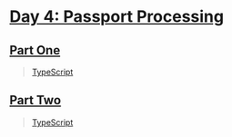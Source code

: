 # [Day 4: Passport Processing](https://adventofcode.com/2020/day/4)

## [Part One](https://adventofcode.com/2020/day/4#part1)

> [TypeScript](/solutions/typescript/2020/04/src/p1.ts)

## [Part Two](https://adventofcode.com/2020/day/4#part2)

> [TypeScript](/solutions/typescript/2020/04/src/p2.ts)
